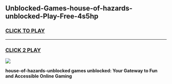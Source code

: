 
## Unblocked-Games-house-of-hazards-unblocked-Play-Free-4s5hp
<h3>
<a href="https://premium76.site?title=house-of-hazards-unblocked&ref=20M">CLICK TO PLAY</a></h3>
<hr>

<h3>
<a href="https://premium76.site?title=house-of-hazards-unblocked&ref=20M">CLICK 2 PLAY</a>
  
</h3>

<a href="https://premium76.site?title=house-of-hazards-unblocked&ref=19M"><img src="https://clearcache.store/games.png"></a>


**house-of-hazards-unblocked games unblocked: Your Gateway to Fun and Accessible Online Gaming**
